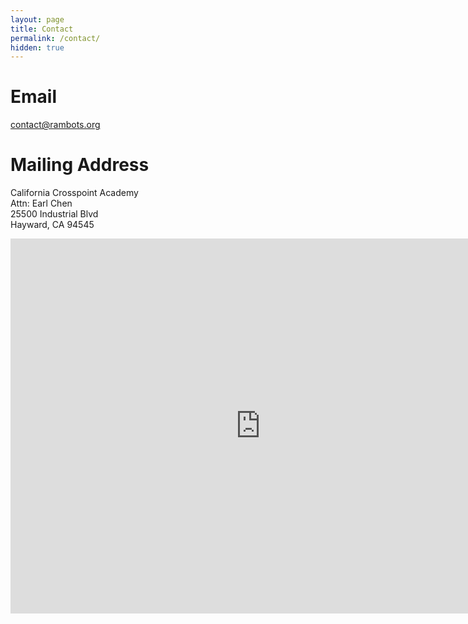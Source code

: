 ```yaml
---
layout: page
title: Contact
permalink: /contact/
hidden: true
---
```

# Email
contact@rambots.org
# Mailing Address
California Crosspoint Academy
<br>
Attn: Earl Chen
<br>
25500 Industrial Blvd
<br>
Hayward, CA 94545

<iframe src="https://www.google.com/maps/embed?pb=!1m18!1m12!1m3!1d3159.5257460697194!2d-122.11658898441789!3d37.63684202785566!2m3!1f0!2f0!3f0!3m2!1i1024!2i768!4f13.1!3m3!1m2!1s0x808f8443c83d789b%3A0xfce3c13631c96061!2sCalifornia%20Crosspoint%20Academy!5e0!3m2!1sen!2sus!4v1666044423253!5m2!1sen!2sus" width="800" height="600" style="border:0;" allowfullscreen="" loading="lazy" referrerpolicy="no-referrer-when-downgrade"></iframe>